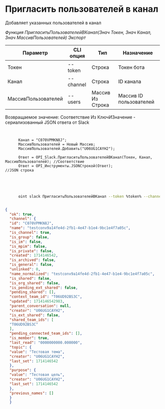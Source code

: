 ﻿---
sidebar_position: 7
---

# Пригласить пользователей в канал
 Добавляет указанных пользователей в канал


*Функция ПригласитьПользователейВКанал(Знач Токен, Знач Канал, Знач МассивПользователей) Экспорт*

  | Параметр | CLI опция | Тип | Назначение |
  |-|-|-|-|
  | Токен | --token | Строка | Токен бота |
  | Канал | --channel | Строка | ID канала |
  | МассивПользователей | --users | Массив Из Строка | Массив ID пользователей |

  
  Возвращаемое значение:   Соответствие Из КлючИЗначение - сериализованный JSON ответа от Slack

```bsl title="Пример кода"
	
      
      Канал = "C070VPMKN8J";
      МассивПользователей = Новый Массив;
      МассивПользователей.Добавить("U06UG1CAYH2");
      
      Ответ = OPI_Slack.ПригласитьПользователейВКанал(Токен, Канал, МассивПользователей); //Соответствие
      Ответ = OPI_Инструменты.JSONСтрокой(Ответ);                                         //JSON строка
      
    
	
```

```sh title="Пример команды CLI"
    
      oint slack ПригласитьПользователейВКанал --token %token% --channel "C070VPMKN8J" --users %users%


```


```json title="Результат"

{
  "ok": true,
  "channel": {
  "id": "C070VPMKN8J",
  "name": "testconv9a14fe4d-2fb1-4e47-b1e4-9bc1e4f7a05c",
  "is_channel": true,
  "is_group": false,
  "is_im": false,
  "is_mpim": false,
  "is_private": false,
  "created": 1714146542,
  "is_archived": false,
  "is_general": false,
  "unlinked": 0,
  "name_normalized": "testconv9a14fe4d-2fb1-4e47-b1e4-9bc1e4f7a05c",
  "is_shared": false,
  "is_org_shared": false,
  "is_pending_ext_shared": false,
  "pending_shared": [],
  "context_team_id": "T06UD92BS3C",
  "updated": 1714146542983,
  "parent_conversation": null,
  "creator": "U06UG1CAYH2",
  "is_ext_shared": false,
  "shared_team_ids": [
  "T06UD92BS3C"
  ],
  "pending_connected_team_ids": [],
  "is_member": true,
  "last_read": "0000000000.000000",
  "topic": {
  "value": "Тестовая тема",
  "creator": "U06UG1CAYH2",
  "last_set": 1714146542
  },
  "purpose": {
  "value": "Тестовая цель",
  "creator": "U06UG1CAYH2",
  "last_set": 1714146542
  },
  "previous_names": []
  }
  }

```
